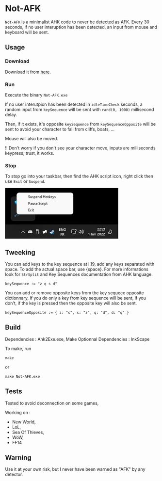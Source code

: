 # Not-AFK

`Not-AFK` is a minimalist AHK code to never be detected as AFK.
Every 30 seconds, if no user interuption has been detected, an input from mouse and keyboard will be sent.

## Usage

### Download

Download it from [here](https://github.com/aeghost/Not-AFK/releases/download/Not-AFK.0.1.0/Not-AFK-0.1.0-WASD.zip).

### Run

Execute the binary `Not-AFK.exe`

If no user interutpion has been detected in `idleTimeCheck` seconds, a random input from `keySequence` will be sent with `rand(0, 1000)` millisecond delay.

Then, if it exists, it's opposite `keySequence` from `keySequenceOpposite` will be sent to avoid your character to fall from cliffs, boats, ...

Mouse will also be moved.

!! Don't worry if you don't see your character move, inputs are milliseconds keypress, trust, it works.

### Stop

To stop go into your taskbar, then find the AHK script icon, right click then use `Exit` or `Suspend`.

![exit.png](https://github.com/aeghost/Not-AFK/blob/main/imgs/exit.jpg?raw=true)

## Tweeking

You can add keys to the key sequence at l.19, add any keys separated with space.
To add the actual space bar, use {space}.
For more informations look for `StrSplit` and Key Sequences documentation from AHK language.

```ahk
keySequence := "z q s d"
```

You can add or remove opposite keys from the key sequece opposite dictionnary,
If you do only a key from key sequence will be sent, if you don't, if the key is pressed then the opposite key will also be sent.

```ahk
keySequenceOpposite := { z: "s", s: "z", q: "d", d: "q" }
```

## Build

Dependencies : Ahk2Exe.exe, Make
Optionnal Dependencies : InkScape

To make, run
```shell
make
```

or

```shell
make Not-AFK.exe
```

## Tests

Tested to avoid deconnection on some games,

Working on :

- New World,
- LoL,
- Sea Of Thieves,
- WoW,
- FF14

## Warning

Use it at your own risk, but I never have been warned as "AFK" by any detector.